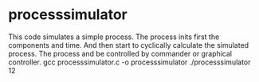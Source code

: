 # processsimulator
This code simulates a simple process.
The process inits first the components and time.
And then start to cyclically calculate the simulated process.
The process and be controlled by commander or graphical controller.
gcc processsimulator.c -o processsimulator
./processsimulator 12
